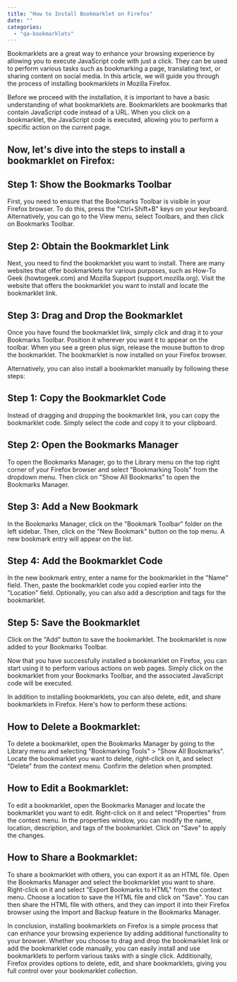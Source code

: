 ```yaml
---
title: "How to Install Bookmarklet on Firefox"
date: ""
categories: 
  - "qa-bookmarklets"
---
```


Bookmarklets are a great way to enhance your browsing experience by allowing you to execute JavaScript code with just a click. They can be used to perform various tasks such as bookmarking a page, translating text, or sharing content on social media. In this article, we will guide you through the process of installing bookmarklets in Mozilla Firefox.

Before we proceed with the installation, it is important to have a basic understanding of what bookmarklets are. Bookmarklets are bookmarks that contain JavaScript code instead of a URL. When you click on a bookmarklet, the JavaScript code is executed, allowing you to perform a specific action on the current page.

## Now, let's dive into the steps to install a bookmarklet on Firefox:

## Step 1: Show the Bookmarks Toolbar

First, you need to ensure that the Bookmarks Toolbar is visible in your Firefox browser. To do this, press the "Ctrl+Shift+B" keys on your keyboard. Alternatively, you can go to the View menu, select Toolbars, and then click on Bookmarks Toolbar.

## Step 2: Obtain the Bookmarklet Link

Next, you need to find the bookmarklet you want to install. There are many websites that offer bookmarklets for various purposes, such as How-To Geek (howtogeek.com) and Mozilla Support (support.mozilla.org). Visit the website that offers the bookmarklet you want to install and locate the bookmarklet link.

## Step 3: Drag and Drop the Bookmarklet

Once you have found the bookmarklet link, simply click and drag it to your Bookmarks Toolbar. Position it wherever you want it to appear on the toolbar. When you see a green plus sign, release the mouse button to drop the bookmarklet. The bookmarklet is now installed on your Firefox browser.

Alternatively, you can also install a bookmarklet manually by following these steps:

## Step 1: Copy the Bookmarklet Code

Instead of dragging and dropping the bookmarklet link, you can copy the bookmarklet code. Simply select the code and copy it to your clipboard.

## Step 2: Open the Bookmarks Manager

To open the Bookmarks Manager, go to the Library menu on the top right corner of your Firefox browser and select "Bookmarking Tools" from the dropdown menu. Then click on "Show All Bookmarks" to open the Bookmarks Manager.

## Step 3: Add a New Bookmark

In the Bookmarks Manager, click on the "Bookmark Toolbar" folder on the left sidebar. Then, click on the "New Bookmark" button on the top menu. A new bookmark entry will appear on the list.

## Step 4: Add the Bookmarklet Code

In the new bookmark entry, enter a name for the bookmarklet in the "Name" field. Then, paste the bookmarklet code you copied earlier into the "Location" field. Optionally, you can also add a description and tags for the bookmarklet.

## Step 5: Save the Bookmarklet

Click on the "Add" button to save the bookmarklet. The bookmarklet is now added to your Bookmarks Toolbar.

Now that you have successfully installed a bookmarklet on Firefox, you can start using it to perform various actions on web pages. Simply click on the bookmarklet from your Bookmarks Toolbar, and the associated JavaScript code will be executed.

In addition to installing bookmarklets, you can also delete, edit, and share bookmarklets in Firefox. Here's how to perform these actions:

## How to Delete a Bookmarklet:

To delete a bookmarklet, open the Bookmarks Manager by going to the Library menu and selecting "Bookmarking Tools" > "Show All Bookmarks". Locate the bookmarklet you want to delete, right-click on it, and select "Delete" from the context menu. Confirm the deletion when prompted.

## How to Edit a Bookmarklet:

To edit a bookmarklet, open the Bookmarks Manager and locate the bookmarklet you want to edit. Right-click on it and select "Properties" from the context menu. In the properties window, you can modify the name, location, description, and tags of the bookmarklet. Click on "Save" to apply the changes.

## How to Share a Bookmarklet:

To share a bookmarklet with others, you can export it as an HTML file. Open the Bookmarks Manager and select the bookmarklet you want to share. Right-click on it and select "Export Bookmarks to HTML" from the context menu. Choose a location to save the HTML file and click on "Save". You can then share the HTML file with others, and they can import it into their Firefox browser using the Import and Backup feature in the Bookmarks Manager.

In conclusion, installing bookmarklets on Firefox is a simple process that can enhance your browsing experience by adding additional functionality to your browser. Whether you choose to drag and drop the bookmarklet link or add the bookmarklet code manually, you can easily install and use bookmarklets to perform various tasks with a single click. Additionally, Firefox provides options to delete, edit, and share bookmarklets, giving you full control over your bookmarklet collection.
